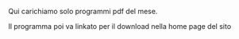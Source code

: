 Qui carichiamo solo programmi pdf del mese.

Il programma poi va linkato per il download nella home page del sito
